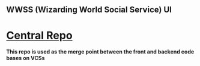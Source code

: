 ## WWSS (Wizarding World Social Service) UI

# [Central Repo](https://github.com/snehinsen/WWSS)

**This repo is used as the merge point between the front and backend code bases on VCSs**
